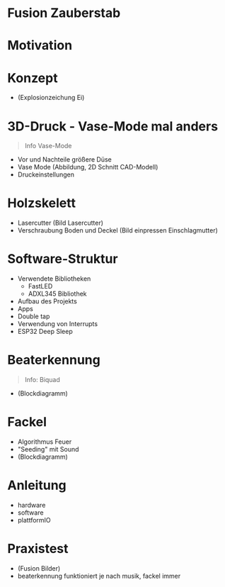 
Fusion Zauberstab
=================
<!--- Vorspann --->

<!--- Artikel --->
# Motivation

# Konzept
- (Explosionzeichung Ei)

# 3D-Druck - Vase-Mode mal anders
> Info Vase-Mode
- Vor und Nachteile größere Düse
- Vase Mode (Abbildung, 2D Schnitt CAD-Modell)
- Druckeinstellungen

# Holzskelett
- Lasercutter (Bild Lasercutter)
- Verschraubung Boden und Deckel (Bild einpressen Einschlagmutter)

# Software-Struktur
- Verwendete Bibliotheken
    - FastLED
    - ADXL345 Bibliothek
- Aufbau des Projekts
- Apps
- Double tap
- Verwendung von Interrupts
- ESP32 Deep Sleep

# Beaterkennung
> Info: Biquad
- (Blockdiagramm)

# Fackel
- Algorithmus Feuer
- "Seeding" mit Sound
- (Blockdiagramm)

# Anleitung
- hardware
- software
- plattformIO

# Praxistest
- (Fusion Bilder)
- beaterkennung funktioniert je nach musik, fackel immer

